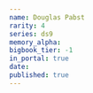 ```yaml
---
name: Douglas Pabst
rarity: 4
series: ds9
memory_alpha:
bigbook_tier: -1
in_portal: true
date:
published: true
---
```



